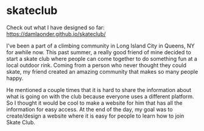 # skateclub

Check out what I have designed so far: https://damlaonder.github.io/skateclub/

I've been a part of a climbing community in Long Island City in Queens, NY for awhile now. This past summer, a really good friend of mine decided to start a skate club where people can come together to do something fun at a local outdoor rink. Coming from a person who never thought they could skate, my friend created an amazing community that makes so many people happy. 

He mentioned a couple times that it is hard to share the information about what is going on with the club because everyone uses a different platform. So I thought it would be cool to make a website for him that has all the information for easy access. At the end of the day, my goal was to create/design a website where it is easy for people to learn how to join Skate Club. 



